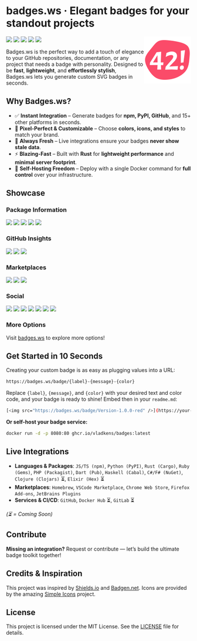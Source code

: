 # badges.ws · Elegant badges for your standout projects 

<picture><img src="assets/logo.svg" align="right" width="128" /></picture>

<!-- [<img src="https://badges.ws/badge/status-production-green" />](https://badges.ws) -->
[<img src="https://badges.ws/badge/status-beta-yellow" />](https://badges.ws)
[<img src="https://badges.ws/github/license/vladkens/badges" />](https://github.com/vladkens/badges/blob/main/LICENSE)
[<img src="https://badges.ws/badge/Build_with_Rust-000000?logo=rust" />](https://www.rust-lang.org)
[<img src="https://badges.ws/badge/Hosted_on_Fly.io-24175B?logo=flydotio" />](https://fly.io)
[<img src="https://badges.ws/badge/Buy_Me_a_Coffee-ff813f?icon=buymeacoffee" />](https://buymeacoffee.com/vladkens)

Badges.ws is the perfect way to add a touch of elegance to your GitHub repositories, documentation, or any project that needs a badge with personality. Designed to be **fast**, **lightweight**, and **effortlessly stylish**, Badges.ws lets you generate custom SVG badges in seconds.

## Why Badges.ws?

- ✅ **Instant Integration** – Generate badges for **npm, PyPI, GitHub**, and 15+ other platforms in seconds.
- 🎨 **Pixel-Perfect & Customizable** – Choose **colors, icons, and styles** to match your brand.
- 🔄 **Always Fresh** – Live integrations ensure your badges **never show stale data**.
- ⚡ **Blazing-Fast** – Built with **Rust** for **lightweight performance** and **minimal server footprint**.
- 🔧 **Self-Hosting Freedom** – Deploy with a single Docker command for **full control** over your infrastructure.

## Showcase

### Package Information

<picture><img src="https://badges.ws/npm/v/react?color=cb3837&logo=npm" /></picture>
<picture><img src="https://badges.ws/pypi/v/requests?color=3775a9&logo=pypi" /></picture>
<picture><img src="https://badges.ws/crates/v/tokio?color=f74d02&logo=rust" /></picture>
<picture><img src="https://badges.ws/gem/v/rails?color=cc342d&logo=rubygems" /></picture>
<picture><img src="https://badges.ws/packagist/v/laravel/laravel?color=f28d1a&logo=packagist" /></picture>

### GitHub Insights

<picture><img src="https://badges.ws/github/stars/facebook/react?logo=github" /></picture>
<picture><img src="https://badges.ws/github/release/facebook/react" /></picture>
<picture><img src="https://badges.ws/github/license/facebook/react" /></picture>

### Marketplaces

<picture><img src="https://badges.ws/homebrew/v/node?color=orange&logo=homebrew" /></picture>
<picture><img src="https://badges.ws/vscode/v/ms-python.python?color=blue&logo=vscodium" /></picture>
<picture><img src="https://badges.ws/cws/v/ckkdlimhmcjmikdlpkmbgfkaikojcbjk?logo=googlechrome" /></picture>

### Social

<picture><img src="https://badges.ws/badge/Gmail-EA4335?logo=gmail" /></picture>
<picture><img src="https://badges.ws/badge/Telegram-26A5E4?logo=telegram" /></picture>
<picture><img src="https://badges.ws/badge/X%2FTwitter-000000?logo=x" /></picture>
<picture><img src="https://badges.ws/badge/Discord-5865F2?logo=discord" /></picture>
<picture><img src="https://badges.ws/badge/Reddit-FF4500?logo=reddit" /></picture>
<picture><img src="https://badges.ws/badge/YouTube-FF0000?logo=youtube" /></picture>
<picture><img src="https://badges.ws/badge/Twitch-9146FF?logo=twitch" /></picture>

### More Options

Visit [badges.ws](https://badges.ws) to explore more options!

## Get Started in 10 Seconds

Creating your custom badge is as easy as plugging values into a URL:

```sh
https://badges.ws/badge/{label}-{message}-{color}
```

Replace `{label}`, `{message}`, and `{color}` with your desired text and color code, and your badge is ready to shine! Embed then in your `readme.md`:

```sh
[<img src="https://badges.ws/badge/Version-1.0.0-red" />](https://your-project.link)
```

**Or self-host your badge service:**

```sh
docker run -d -p 8080:80 ghcr.io/vladkens/badges:latest
```

## Live Integrations

- **Languages & Packages**: `JS/TS (npm)`, `Python (PyPI)`, `Rust (Cargo)`, `Ruby (Gems)`, `PHP (Packagist)`, `Dart (Pub)`, `Haskell (Cabal)`, `C#/F# (NuGet)`, `Clojure (Clojars)` ⏳, `Elixir (Hex)` ⏳
- **Marketplaces**: `Homebrew`, `VSCode Marketplace`, `Chrome Web Store`, `Firefox Add-ons`, `JetBrains Plugins`
- **Services & CI/CD**: `GitHub`, `Docker Hub` ⏳, `GitLab` ⏳

*(⏳ = Coming Soon)*

## Contribute

**Missing an integration?** Request or contribute — let’s build the ultimate badge toolkit together!

## Credits & Inspiration

This project was inspired by [Shields.io](https://github.com/badges/shields) and [Badgen.net](https://github.com/badgen/badgen.net). Icons are provided by the amazing [Simple Icons](https://simpleicons.org/) project.

## License

This project is licensed under the MIT License. See the [LICENSE](/LICENSE) file for details.
